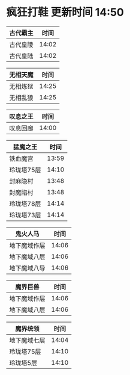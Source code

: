 # 疯狂打鞋 更新时间 14:50

| 古代霸主   | 时间    |
|--------|-------|
| 古代皇陵 | 14:02 |
| 古代皇陆 | 14:02 |

| 无相天魔   | 时间    |
|--------|-------|
| 无相炼狱 | 14:25 |
| 无相乱狼 | 14:25 |

| 叹息之王   | 时间    |
|--------|-------|
| 叹息回廊 | 14:00 |

| 猛魔之王   | 时间    |
|--------|-------|
| 铁血魔宫 | 13:59 |
| 玲珑塔75层 | 14:10 |
| 封麻隐村 | 13:48 |
| 封魔陷村 | 13:48 |
| 玲珑塔78层 | 14:14 |
| 玲珑塔73层 | 14:14 |

| 鬼火人马   | 时间    |
|--------|-------|
| 地下魔域作层 | 14:06 |
| 地下魔域八层 | 14:06 |
| 地下魔域八导 | 14:06 |

| 魔界巨兽   | 时间    |
|--------|-------|
| 地下魔域作层 | 14:06 |
| 地下魔域八层 | 14:06 |

| 魔界统领   | 时间    |
|--------|-------|
| 地下魔域七层 | 14:04 |
| 玲珑塔75层 | 14:10 |
| 玲珑塔5层 | 14:10 |
